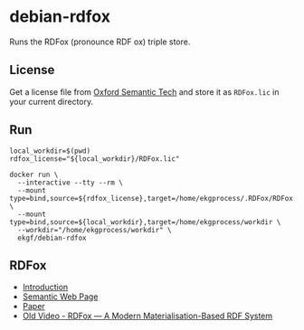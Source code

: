 # debian-rdfox

Runs the RDFox (pronounce RDF ox) triple store.

## License

Get a license file from [Oxford Semantic Tech](https://www.oxfordsemantic.tech/) and store it as `RDFox.lic`
in your current directory.

## Run

```
local_workdir=$(pwd)
rdfox_license="${local_workdir}/RDFox.lic"

docker run \
  --interactive --tty --rm \
  --mount type=bind,source=${rdfox_license},target=/home/ekgprocess/.RDFox/RDFox.lic \
  --mount type=bind,source=${local_workdir},target=/home/ekgprocess/workdir \
  --workdir="/home/ekgprocess/workdir" \
  ekgf/debian-rdfox
```

## RDFox

- [Introduction](https://docs.oxfordsemantic.tech/introduction.html)
- [Semantic Web Page](https://www.w3.org/2001/sw/wiki/RDFox)
- [Paper](http://iswc2015.semanticweb.org/sites/iswc2015.semanticweb.org/files/93670001.pdf)
- [Old Video - RDFox — A Modern Materialisation-Based RDF System](https://www.youtube.com/watch?v=NAEFLsRN4Zw)
